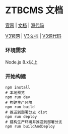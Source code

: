 ZTBCMS 文档 
=======

[官网][1] | [文档][1] | [源代码][3] 

[V3官网][2] | [V3文档][2] | [V3源代码][5]

### 环境需求

Node.js 8.x以上

### 开始构建

```shell
npm install
# 本地预览
npm run dev
# 构建生产环境
npm run build
# 推送到部署分支 dist
npm run deploy
# 建构生产环境并推送到部署分支
npm run buildAndDeploy
```

[1]: http://www.ztbcms.com
[2]: http://v3.ztbcms.com
[3]: http://github.com/ztbcms/ztbcms
[4]: http://v3.ztbcms.com
[5]: https://github.com/ztbcms/ztbcms/tree/v3
